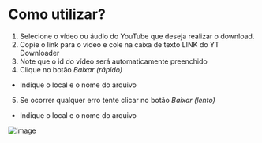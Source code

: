 # Como utilizar?

1. Selecione o vídeo ou áudio do YouTube que deseja realizar o download.
2. Copie o link para o vídeo e cole na caixa de texto LINK do YT Downloader
3. Note que o id do vídeo será automaticamente preenchido
4. Clique no botão *Baixar (rápido)*
- Indique o local e o nome do arquivo
5. Se ocorrer qualquer erro tente clicar no botão *Baixar (lento)*
- Indique o local e o nome do arquivo

![image](https://github.com/fabioboese/codetune-ytdownloader/assets/6144815/56e55513-e69d-4e53-bef0-df5b5f4bbdda)


